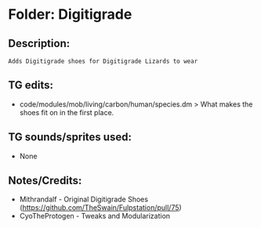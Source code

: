 # Folder: Digitigrade

## Description:

	Adds Digitigrade shoes for Digitigrade Lizards to wear

## TG edits:

- code/modules/mob/living/carbon/human/species.dm > What makes the shoes fit on in the first place.

## TG sounds/sprites used:

- None

## Notes/Credits:

- Mithrandalf - Original Digitigrade Shoes (https://github.com/TheSwain/Fulpstation/pull/75)
- CyoTheProtogen - Tweaks and Modularization
